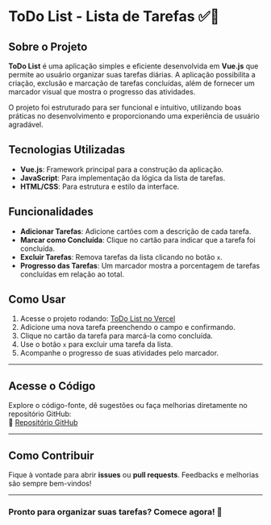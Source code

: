 # ToDo List - Lista de Tarefas ✅📍

## Sobre o Projeto  
**ToDo List** é uma aplicação simples e eficiente desenvolvida em **Vue.js** que permite ao usuário organizar suas tarefas diárias. A aplicação possibilita a criação, exclusão e marcação de tarefas concluídas, além de fornecer um marcador visual que mostra o progresso das atividades.  

O projeto foi estruturado para ser funcional e intuitivo, utilizando boas práticas no desenvolvimento e proporcionando uma experiência de usuário agradável.  

## Tecnologias Utilizadas  
- **Vue.js**: Framework principal para a construção da aplicação.  
- **JavaScript**: Para implementação da lógica da lista de tarefas.  
- **HTML/CSS**: Para estrutura e estilo da interface.  

## Funcionalidades  
- **Adicionar Tarefas**: Adicione cartões com a descrição de cada tarefa.  
- **Marcar como Concluída**: Clique no cartão para indicar que a tarefa foi concluída.  
- **Excluir Tarefas**: Remova tarefas da lista clicando no botão `x`.  
- **Progresso das Tarefas**: Um marcador mostra a porcentagem de tarefas concluídas em relação ao total.  

## Como Usar  
1. Acesse o projeto rodando: [ToDo List no Vercel](https://todo-list-one-blue.vercel.app/)  
2. Adicione uma nova tarefa preenchendo o campo e confirmando.  
3. Clique no cartão da tarefa para marcá-la como concluída.  
4. Use o botão `x` para excluir uma tarefa da lista.  
5. Acompanhe o progresso de suas atividades pelo marcador.  

---

## Acesse o Código  
Explore o código-fonte, dê sugestões ou faça melhorias diretamente no repositório GitHub:  
🔗 [Repositório GitHub](https://github.com/Marcos-Monte/todo-list)  

---

## Como Contribuir  
Fique à vontade para abrir **issues** ou **pull requests**. Feedbacks e melhorias são sempre bem-vindos!  

---

### Pronto para organizar suas tarefas? Comece agora! 🚀  